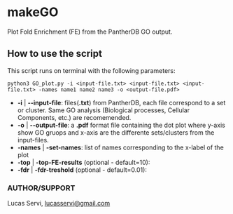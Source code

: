 makeGO
==========

Plot Fold Enrichment (FE) from the PantherDB GO output.

## How to use the script

This script runs on terminal with the following parameters:
```
python3 GO_plot.py -i <input-file.txt> <input-file.txt> <input-file.txt> -names name1 name2 name3 -o <output-file.pdf>
```

- **-i**  | **--input-file**:  files(**.txt**) from PantherDB, each file correspond to a set or cluster. Same GO analysis (Biological processes, Cellular Components, etc.) are recomemended.
- **-o**  | **--output-file**: a **.pdf** format file containing the dot plot where y-axis show GO gruops and x-axis are the differente sets/clusters from the input-files.
- **-names** | **-set-names**: list of names corresponding to the x-label of the plot
- **-top** | **-top-FE-results** (optional - default=10):
- **-fdr** | **-fdr-treshold** (optional - default=0.01):


### AUTHOR/SUPPORT

Lucas Servi, lucasservi@gmail.com </br>



